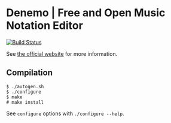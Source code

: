 Denemo | Free and Open Music Notation Editor
============================================

[![Build Status](https://travis-ci.org/denemo/denemo.svg?branch=master)](https://travis-ci.org/denemo/denemo)

See [the official website](https://www.denemo.org) for more information.

Compilation
-----------


```
$ ./autogen.sh
$ ./configure
$ make
# make install
```

See ```configure``` options with ```./configure --help```.

